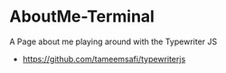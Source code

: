 # AboutMe-Terminal

A Page about me playing around with the Typewriter JS

- https://github.com/tameemsafi/typewriterjs


